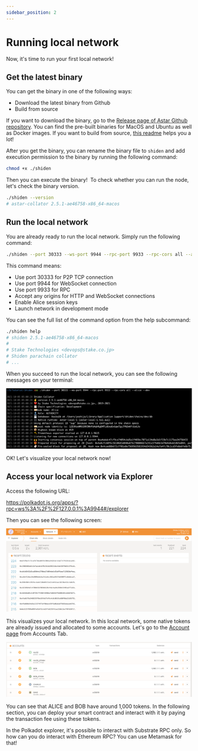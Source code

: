 ```yaml
---
sidebar_position: 2
---
```


# Running local network

Now, it's time to run your first local network!

## Get the latest binary

You can get the binary in one of the following ways:

- Download the latest binary from Github
- Build from source

If you want to download the binary, go to the [Release page of Astar Github repository](https://github.com/PlasmNetwork/Astar/releases). You can find the pre-built binaries for MacOS and Ubuntu as well as Docker images.  If you want to build from source, [this readme](https://github.com/PlasmNetwork/Astar#building-from-source) helps you a lot!

After you get the binary, you can rename the binary file to `shiden` and add execution permission to the binary by running the following command:

```sh
chmod +x ./shiden
```

Then you can execute the binary!  To check whether you can run the node, let's check the binary version.

```sh
./shiden --version
# astar-collator 2.5.1-ae46758-x86_64-macos
```

## Run the local network

You are already ready to run the local network. Simply run the following command:

```sh
./shiden --port 30333 --ws-port 9944 --rpc-port 9933 --rpc-cors all --alice --dev
```

This command means:

- Use port 30333 for P2P TCP connection
- Use port 9944 for WebSocket connection
- Use port 9933 for RPC
- Accept any origins for HTTP and WebSocket connections
- Enable Alice session keys
- Launch network in development mode

You can see the full list of the command option from the help subcommand:

```sh
./shiden help
# shiden 2.5.1-ae46758-x86_64-macos
# 
# Stake Technologies <devops@stake.co.jp>
# Shiden parachain collator
# ...
```

When you succeed to run the local network, you can see the following messages on your terminal:

![1](img/1.png)

OK! Let's visualize your local network now!

## Access your local network via Explorer

Access the following URL:

<https://polkadot.js.org/apps/?rpc=ws%3A%2F%2F127.0.0.1%3A9944#/explorer>

Then you can see the following screen:

![2](img/2.png)

This visualizes your local network. In this local network, some native tokens are already issued and allocated to some accounts. Let's go to the [Account page](https://polkadot.js.org/apps/?rpc=ws%3A%2F%2F127.0.0.1%3A9944#/accounts) from Accounts Tab.

![3](img/3.png)

You can see that ALICE and BOB have around 1,000 tokens. In the following section, you can deploy your smart contract and interact with it by paying the transaction fee using these tokens.

In the Polkadot explorer, it's possible to interact with Substrate RPC only. So how can you do interact with Ethereum RPC? You can use Metamask for that!
